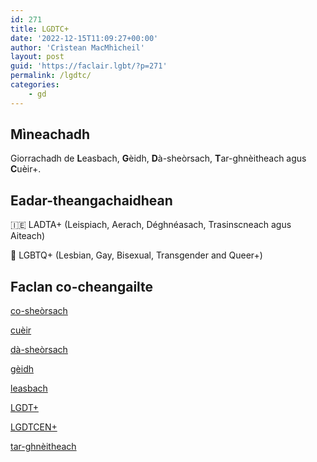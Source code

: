 ```yaml
---
id: 271
title: LGDTC+
date: '2022-12-15T11:09:27+00:00'
author: 'Crìstean MacMhìcheil'
layout: post
guid: 'https://faclair.lgbt/?p=271'
permalink: /lgdtc/
categories:
    - gd
---
```


## Mìneachadh

Giorrachadh de **L**easbach, **G**èidh, **D**à-sheòrsach, **T**ar-ghnèitheach agus **C**uèir+.

## Eadar-theangachaidhean

&#x1f1ee;&#x1f1ea; LADTA+ (Leispiach, Aerach, Déghnéasach, Trasinscneach agus Aiteach)

&#x1f3f4;&#xe0067;&#xe0062;&#xe0065;&#xe006e;&#xe0067;&#xe007f; LGBTQ+ (Lesbian, Gay, Bisexual, Transgender and Queer+)

## Faclan co-cheangailte

[co-sheòrsach](https://faclair.lgbt/co-sheorsach/)

[cuèir](https://faclair.lgbt/cueir/)

[dà-sheòrsach](https://faclair.lgbt/da-sheorsach/)

[gèidh](https://faclair.lgbt/geidh/)

[leasbach](https://faclair.lgbt/leasbach/)

[LGDT+](https://faclair.lgbt/lgdt/)

[LGDTCEN+](https://faclair.lgbt/lgdtcen/)

[tar-ghnèitheach](https://faclair.lgbt/tar-ghnèitheach/)
